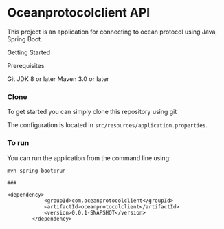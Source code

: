 # Oceanprotocolclient API

This project is an application for connecting to ocean protocol using Java, Spring Boot.

Getting Started

Prerequisites

Git
JDK 8 or later
Maven 3.0 or later

### Clone
To get started you can simply clone this repository using git

The configuration is located in `src/resources/application.properties`.

### To run
You can run the application from the command line using:
```
mvn spring-boot:run

###

<dependency>
			<groupId>com.oceanprotocolclient</groupId>
			<artifactId>oceanprotocolclient</artifactId>
			<version>0.0.1-SNAPSHOT</version>
		</dependency>
